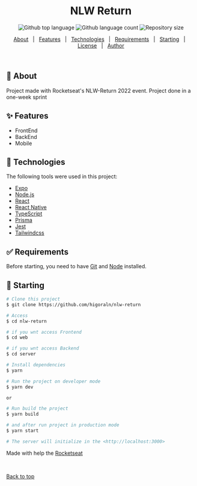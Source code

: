 <div align="center" id="top">
&#xa0;

  <!-- <a href="https://nlwreturn.netlify.app">Demo</a> -->
</div>

<h1 align="center">NLW Return</h1>

<p align="center">
  <img alt="Github top language" src="https://img.shields.io/github/languages/top/higoraln/nlw-return?color=56BEB8">

  <img alt="Github language count" src="https://img.shields.io/github/languages/count/higoraln/nlw-return?color=56BEB8">

  <img alt="Repository size" src="https://img.shields.io/github/repo-size/higoraln/nlw-return?color=56BEB8">

  <!-- <img alt="Github issues" src="https://img.shields.io/github/issues/higoraln/nlw-return?color=56BEB8" /> -->

  <!-- <img alt="Github forks" src="https://img.shields.io/github/forks/higoraln/nlw-return?color=56BEB8" /> -->

  <!-- <img alt="Github stars" src="https://img.shields.io/github/stars/higoraln/nlw-return?color=56BEB8" /> -->
</p>

<!-- Status -->

<!-- <h4 align="center">
	🚧  NLW Return 🚀 Under construction...  🚧
</h4>

<hr> -->

<p align="center">
  <a href="#dart-about">About</a> &#xa0; | &#xa0; 
  <a href="#sparkles-features">Features</a> &#xa0; | &#xa0;
  <a href="#rocket-technologies">Technologies</a> &#xa0; | &#xa0;
  <a href="#white_check_mark-requirements">Requirements</a> &#xa0; | &#xa0;
  <a href="#checkered_flag-starting">Starting</a> &#xa0; | &#xa0;
  <a href="#memo-license">License</a> &#xa0; | &#xa0;
  <a href="https://github.com/higoraln" target="_blank">Author</a>
</p>

<br>

## :dart: About

Project made with Rocketseat's NLW-Return 2022 event. Project done in a one-week sprint

## :sparkles: Features

- FrontEnd
- BackEnd
- Mobile

## :rocket: Technologies

The following tools were used in this project:

- [Expo](https://expo.io/)
- [Node.js](https://nodejs.org/en/)
- [React](https://pt-br.reactjs.org/)
- [React Native](https://reactnative.dev/)
- [TypeScript](https://www.typescriptlang.org/)
- [Prisma](https://www.prisma.io/)
- [Jest](https://jestjs.io/)
- [Tailwindcss](https://tailwindcss.com/)

## :white_check_mark: Requirements

Before starting, you need to have [Git](https://git-scm.com) and [Node](https://nodejs.org/en/) installed.

## :checkered_flag: Starting

```bash
# Clone this project
$ git clone https://github.com/higoraln/nlw-return

# Access
$ cd nlw-return

# if you wnt access Frontend
$ cd web

# if you wnt access Backend
$ cd server

# Install dependencies
$ yarn

# Run the project on developer mode
$ yarn dev

or

# Run build the project
$ yarn build

# and after run project in production mode
$ yarn start

# The server will initialize in the <http://localhost:3000>
```

Made with help the <a href="https://github.com/Rocketseat" target="_blank">Rocketseat</a>

&#xa0;

<a href="#top">Back to top</a>
